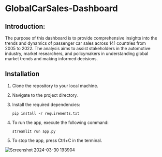 # GlobalCarSales-Dashboard  

## Introduction:

The purpose of this dashboard is to provide comprehensive insights into the trends and dynamics of passenger car sales across 141 countries from 2005 to 2022. The analysis aims to assist stakeholders in the automotive industry, market researchers, and policymakers in understanding global market trends and making informed decisions.

## Installation

1. Clone the repository to your local machine.

2. Navigate to the project directory.
   
3. Install the required dependencies:
   ```
   pip install -r requirements.txt
   ```
4. To run the app, execute the following command:
   ```
   streamlit run app.py
   ```
5. To stop the app, press Ctrl+C in the terminal.

![Screenshot 2024-03-30 193904](https://github.com/HadiaMubashar/GlobalCarSales-Dashboard/assets/111630382/c9fe6552-990c-4166-9c1b-4c327a950887)
